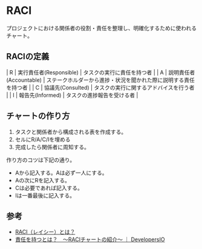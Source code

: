 # RACI

プロジェクトにおける関係者の役割・責任を整理し、明確化するために使われるチャート。

## RACIの定義

| R | 実行責任者(Responsible) | タスクの実行に責任を持つ者 |
| A | 説明責任者(Accountable) | ステークホルダーから進捗・状況を聞かれた際に説明する責任を持つ者 |
| C | 協議先(Consulted) | タスクの実行に関するアドバイスを行う者 |
| I | 報告先(Informed) | タスクの進捗報告を受ける者 |

## チャートの作り方

1. タスクと関係者から構成される表を作成する。
2. セルにR/A/C/Iを埋める
3. 完成したら関係者に周知する。

作り方のコツは下記の通り。

* Aから記入する。Aは必ず一人にする。
* Aの次にRを記入する。
* Cは必要であれば記入する。
* Iは一番最後に記入する。

## 参考

* [RACI（レイシー）とは？](https://careercarver.jp/contents/common/what-is-raci/)
* [責任を持つとは？　〜RACIチャートの紹介〜 ｜ DevelopersIO](https://dev.classmethod.jp/etc/raci/)
